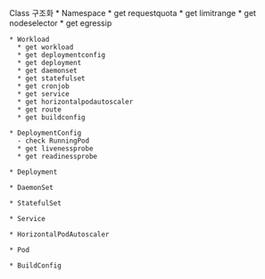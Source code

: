 Class 구조화 
    * Namespace
      * get requestquota 
      * get limitrange
      * get nodeselector
      * get egressip
      
    * Workload 
      * get workload
      * get deploymentconfig
      * get deployment
      * get daemonset
      * get statefulset
      * get cronjob 
      * get service
      * get horizontalpodautoscaler
      * get route 
      * get buildconfig 
      
    * DeploymentConfig
      - check RunningPod
      * get livenessprobe
      * get readinessprobe
      
    * Deployment

    * DaemonSet

    * StatefulSet

    * Service

    * HorizontalPodAutoscaler 

    * Pod

    * BuildConfig
